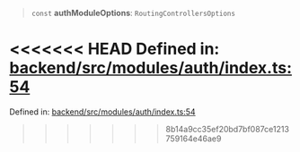 > `const` **authModuleOptions**: `RoutingControllersOptions`

<<<<<<< HEAD
Defined in: [backend/src/modules/auth/index.ts:54](https://github.com/saaranshgarg1/vibe/blob/92f3eed6f8b269ad4e4d39a2fa93008a887aa76f/backend/src/modules/auth/index.ts#L54)
=======
Defined in: [backend/src/modules/auth/index.ts:54](https://github.com/continuousactivelearning/vibe/blob/2acbe3b478970855555eb5e714d2dc1713e5937b/backend/src/modules/auth/index.ts#L54)
>>>>>>> 8b14a9cc35ef20bd7bf087ce1213759164e46ae9
